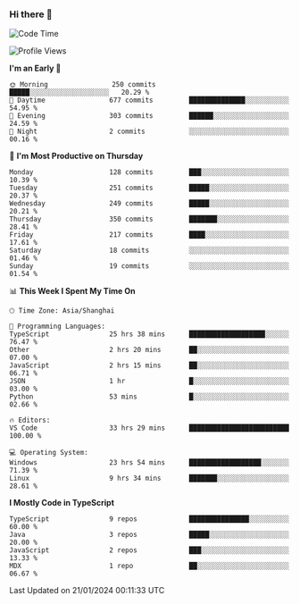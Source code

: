 ### Hi there 👋

<!--
**waynelwz/waynelwz** is a ✨ _special_ ✨ repository because its `README.md` (this file) appears on your GitHub profile.

Here are some ideas to get you started:

- 🔭 I’m currently working on ...
- 🌱 I’m currently learning ...
- 👯 I’m looking to collaborate on ...
- 🤔 I’m looking for help with ...
- 💬 Ask me about ...
- 📫 How to reach me: ...
- 😄 Pronouns: ...
- ⚡ Fun fact: ...
-->

<!--START_SECTION:waka-->
![Code Time](http://img.shields.io/badge/Code%20Time-2%2C375%20hrs%206%20mins-blue)

![Profile Views](http://img.shields.io/badge/Profile%20Views-0-blue)

**I'm an Early 🐤** 

```text
🌞 Morning                250 commits         █████░░░░░░░░░░░░░░░░░░░░   20.29 % 
🌆 Daytime                677 commits         ██████████████░░░░░░░░░░░   54.95 % 
🌃 Evening                303 commits         ██████░░░░░░░░░░░░░░░░░░░   24.59 % 
🌙 Night                  2 commits           ░░░░░░░░░░░░░░░░░░░░░░░░░   00.16 % 
```
📅 **I'm Most Productive on Thursday** 

```text
Monday                   128 commits         ███░░░░░░░░░░░░░░░░░░░░░░   10.39 % 
Tuesday                  251 commits         █████░░░░░░░░░░░░░░░░░░░░   20.37 % 
Wednesday                249 commits         █████░░░░░░░░░░░░░░░░░░░░   20.21 % 
Thursday                 350 commits         ███████░░░░░░░░░░░░░░░░░░   28.41 % 
Friday                   217 commits         ████░░░░░░░░░░░░░░░░░░░░░   17.61 % 
Saturday                 18 commits          ░░░░░░░░░░░░░░░░░░░░░░░░░   01.46 % 
Sunday                   19 commits          ░░░░░░░░░░░░░░░░░░░░░░░░░   01.54 % 
```


📊 **This Week I Spent My Time On** 

```text
🕑︎ Time Zone: Asia/Shanghai

💬 Programming Languages: 
TypeScript               25 hrs 38 mins      ███████████████████░░░░░░   76.47 % 
Other                    2 hrs 20 mins       ██░░░░░░░░░░░░░░░░░░░░░░░   07.00 % 
JavaScript               2 hrs 15 mins       ██░░░░░░░░░░░░░░░░░░░░░░░   06.71 % 
JSON                     1 hr                █░░░░░░░░░░░░░░░░░░░░░░░░   03.00 % 
Python                   53 mins             █░░░░░░░░░░░░░░░░░░░░░░░░   02.66 % 

🔥 Editors: 
VS Code                  33 hrs 29 mins      █████████████████████████   100.00 % 

💻 Operating System: 
Windows                  23 hrs 54 mins      ██████████████████░░░░░░░   71.39 % 
Linux                    9 hrs 34 mins       ███████░░░░░░░░░░░░░░░░░░   28.61 % 
```

**I Mostly Code in TypeScript** 

```text
TypeScript               9 repos             ███████████████░░░░░░░░░░   60.00 % 
Java                     3 repos             █████░░░░░░░░░░░░░░░░░░░░   20.00 % 
JavaScript               2 repos             ███░░░░░░░░░░░░░░░░░░░░░░   13.33 % 
MDX                      1 repo              ██░░░░░░░░░░░░░░░░░░░░░░░   06.67 % 
```




 Last Updated on 21/01/2024 00:11:33 UTC
<!--END_SECTION:waka-->
